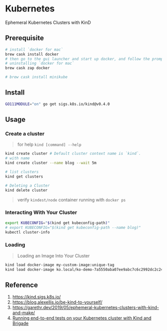 # Kubernetes

Ephemeral Kubernetes Clusters with KinD

## Prerequisite

```bash
# install `docker for mac`
brew cask install docker
# then go to the gui launcher and start up docker, and follow the prompts.
# uninstalling `docker for mac`
brew cask zap docker

# brew cask install minikube
```

## Install

```bash
GO111MODULE="on" go get sigs.k8s.io/kind@v0.4.0
```

## Usage

### Create a cluster

> for help `kind [command] --help`

```bash
kind create cluster # Default cluster context name is `kind`.
# with name
kind create cluster --name blog --wait 5m

# list clusters
kind get clusters

# Deleting a Cluster
kind delete cluster
```

> verify `kindest/node` container running with `docker ps`

### Interacting With Your Cluster

```bash
export KUBECONFIG="$(kind get kubeconfig-path)"
# export KUBECONFIG="$(kind get kubeconfig-path --name blog)"
kubectl cluster-info
```

### Loading

> Loading an Image Into Your Cluster

```bash
kind load docker-image my-custom-image:unique-tag
kind load docker-image ko.local/ko-demo-7a5550aba07ee9abc7c6c2992dc2c243:0f9dea87eb5c56703dc806e05d70276ca14014c9dc49ca8c8cb88507f8997a72
```

## Reference

1. <https://kind.sigs.k8s.io/>
2. <https://blog.alexellis.io/be-kind-to-yourself/>
3. <https://garethr.dev/2019/05/ephemeral-kubernetes-clusters-with-kind-and-make/>
4. [Running end-to-end tests on your Kubernetes cluster with Kind and Brigade](https://radu-matei.com/blog/kubernetes-e2e-kind-brigade/)
